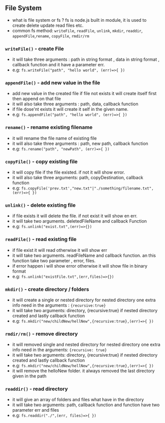 ## File System

- what is file system or fs ? fs is node.js built in module, it is used to create delete update read files etc.
- common fs method: `writeFile`, `readFile`, `unlink`, `mkdir`, `readdir`, `appendFile`,`rename`, `copyFile`, `rmdir/rm`

### `writeFile()` - create File

- it will take three arguments : path in string format , data in string format , callback function and it have a parameter err.
- e.g: `fs.writeFile("path", "hello world", (err)=>{ })`

### `appendFile()` - add new value in the file

- add new value in the created file if file not exists it will create itself first then append on that file
- it will also take three arguments : path, data, callback function
- if file dose'nt exists it will create it self in the given name.
- e.g: `fs.appendFile("path", "hello world", (err)=>{ })`

### `rename()` - rename existing filename

- it will rename the file name of existing file
- it will also take three arguments : path, new path, callback function
- e.g: `fs.rename("path", "newPath", (err)=>{ })`

### `copyFile()` - copy existing file

- it will copy file if the file existed. if not it will show error.
- it will also take three arguments: path, copyDestination, callback function
- e.g: `fs.copyFile('prev.txt',"new.txt"|"./something/filename.txt", (err)=>{ })`

### `unlink()` - delete existing file

- if file exists it will delete the file. if not exist it will show en err.
- it will take two arguments. deletedFileName and callback Function
- e.g: `fs.unlink("exist.txt",(err)=>{})`

### `readFile()` - read existing file

- if file exist it will read otherwise it will show err
- it will take two arguments. readFileName and callback function. an this function take two parameter , error, files.
- if error happen i will show error otherwise it will show file in binary format
- e.g: `fs.unlink("existFile.txt",(err,files)=>{})`

### `mkdir()` - create directory / folders

- it will create a single or nested directory for nested directory one extra info need in the arguments : `{recursive:true}`
- it will take two arguments: directory, {recursive:true} if nested directory created and lastly callback function
- e.g: `fs.mkdir("new/childNew/hellNew",{recursive:true},(err)=>{ })`

### `rmdir/rm()` - remove directory

- it will removed single and nested directory for nested directory one extra info need in the arguments: `{recursive: true}`
- it will take two arguments: directory, {recursive:true} if nested directory created and lastly callback function
- e.g: `fs.mkdir("new/childNew/hellNew",{recursive:true},(err)=>{ })`
- it will remove the helloNew folder. it always removed the last directory given in the path

### `readdir()` - read directory
- it will give an array of folders and files what have in the directory 
- it will take two arguments: path, callback function and function have two parameter err and files
- e.g: `fs.readdir("./",(err, files)=>{ })`